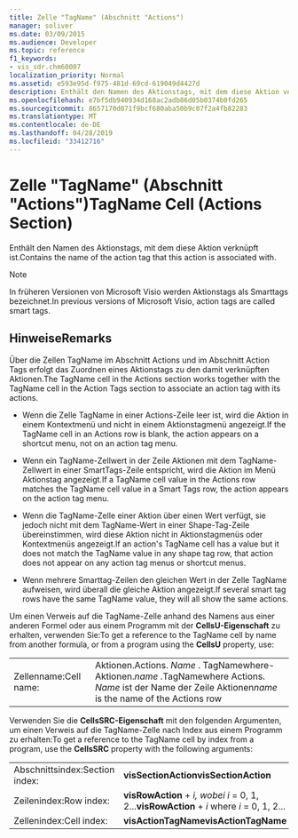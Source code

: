 ```yaml
---
title: Zelle "TagName" (Abschnitt "Actions")
manager: soliver
ms.date: 03/09/2015
ms.audience: Developer
ms.topic: reference
f1_keywords:
- vis_sdr.chm60087
localization_priority: Normal
ms.assetid: e593e95d-f975-481d-69cd-619049d4427d
description: Enthält den Namen des Aktionstags, mit dem diese Aktion verknüpft ist.
ms.openlocfilehash: e7bf5db940934d168ac2adb86d05b0374b0fd265
ms.sourcegitcommit: 8657170d071f9bcf680aba50b9c07f2a4fb82283
ms.translationtype: MT
ms.contentlocale: de-DE
ms.lasthandoff: 04/28/2019
ms.locfileid: "33412716"
---
```

# <a name="tagname-cell-actions-section"></a><span data-ttu-id="45316-103">Zelle "TagName" (Abschnitt "Actions")</span><span class="sxs-lookup"><span data-stu-id="45316-103">TagName Cell (Actions Section)</span></span>

<span data-ttu-id="45316-104">Enthält den Namen des Aktionstags, mit dem diese Aktion verknüpft ist.</span><span class="sxs-lookup"><span data-stu-id="45316-104">Contains the name of the action tag that this action is associated with.</span></span>
  
> [!NOTE]
> <span data-ttu-id="45316-105">In früheren Versionen von Microsoft Visio werden Aktionstags als Smarttags bezeichnet.</span><span class="sxs-lookup"><span data-stu-id="45316-105">In previous versions of Microsoft Visio, action tags are called smart tags.</span></span> 
  
## <a name="remarks"></a><span data-ttu-id="45316-106">Hinweise</span><span class="sxs-lookup"><span data-stu-id="45316-106">Remarks</span></span>

<span data-ttu-id="45316-107">Über die Zellen TagName im Abschnitt Actions und im Abschnitt Action Tags erfolgt das Zuordnen eines Aktionstags zu den damit verknüpften Aktionen.</span><span class="sxs-lookup"><span data-stu-id="45316-107">The TagName cell in the Actions section works together with the TagName cell in the Action Tags section to associate an action tag with its actions.</span></span> 
  
- <span data-ttu-id="45316-108">Wenn die Zelle TagName in einer Actions-Zeile leer ist, wird die Aktion in einem Kontextmenü und nicht in einem Aktionstagmenü angezeigt.</span><span class="sxs-lookup"><span data-stu-id="45316-108">If the TagName cell in an Actions row is blank, the action appears on a shortcut menu, not on an action tag menu.</span></span>
    
- <span data-ttu-id="45316-109">Wenn ein TagName-Zellwert in der Zeile Aktionen mit dem TagName-Zellwert in einer SmartTags-Zeile entspricht, wird die Aktion im Menü Aktionstag angezeigt.</span><span class="sxs-lookup"><span data-stu-id="45316-109">If a TagName cell value in the Actions row matches the TagName cell value in a Smart Tags row, the action appears on the action tag menu.</span></span>
    
- <span data-ttu-id="45316-110">Wenn die TagName-Zelle einer Aktion über einen Wert verfügt, sie jedoch nicht mit dem TagName-Wert in einer Shape-Tag-Zeile übereinstimmen, wird diese Aktion nicht in Aktionstagmenüs oder Kontextmenüs angezeigt.</span><span class="sxs-lookup"><span data-stu-id="45316-110">If an action's TagName cell has a value but it does not match the TagName value in any shape tag row, that action does not appear on any action tag menus or shortcut menus.</span></span>
    
- <span data-ttu-id="45316-111">Wenn mehrere Smarttag-Zeilen den gleichen Wert in der Zelle TagName aufweisen, wird überall die gleiche Aktion angezeigt.</span><span class="sxs-lookup"><span data-stu-id="45316-111">If several smart tag rows have the same TagName value, they will all show the same actions.</span></span>
    
<span data-ttu-id="45316-112">Um einen Verweis auf die TagName-Zelle anhand des Namens aus einer anderen Formel oder aus einem Programm mit der **CellsU-Eigenschaft** zu erhalten, verwenden Sie:</span><span class="sxs-lookup"><span data-stu-id="45316-112">To get a reference to the TagName cell by name from another formula, or from a program using the **CellsU** property, use:</span></span> 
  
|||
|:-----|:-----|
|<span data-ttu-id="45316-113">Zellenname:</span><span class="sxs-lookup"><span data-stu-id="45316-113">Cell name:</span></span>  <br/> |<span data-ttu-id="45316-114">Aktionen.</span><span class="sxs-lookup"><span data-stu-id="45316-114">Actions.</span></span> <span data-ttu-id="45316-115">*Name*  . TagNamewhere-Aktionen.</span><span class="sxs-lookup"><span data-stu-id="45316-115">*name*  .TagNamewhere Actions.</span></span>  <span data-ttu-id="45316-116">*Name*  ist der Name der Zeile Aktionen</span><span class="sxs-lookup"><span data-stu-id="45316-116">*name*  is the name of the Actions row</span></span>  <br/> |
   
<span data-ttu-id="45316-117">Verwenden Sie die **CellsSRC-Eigenschaft** mit den folgenden Argumenten, um einen Verweis auf die TagName-Zelle nach Index aus einem Programm zu erhalten:</span><span class="sxs-lookup"><span data-stu-id="45316-117">To get a reference to the TagName cell by index from a program, use the **CellsSRC** property with the following arguments:</span></span> 
  
|||
|:-----|:-----|
|<span data-ttu-id="45316-118">Abschnittsindex:</span><span class="sxs-lookup"><span data-stu-id="45316-118">Section index:</span></span>  <br/> |<span data-ttu-id="45316-119">**visSectionAction**</span><span class="sxs-lookup"><span data-stu-id="45316-119">**visSectionAction**</span></span> <br/> |
|<span data-ttu-id="45316-120">Zeilenindex:</span><span class="sxs-lookup"><span data-stu-id="45316-120">Row index:</span></span>  <br/> |<span data-ttu-id="45316-121">**visRowAction**  +   *i,* *wobei i* = 0, 1, 2...</span><span class="sxs-lookup"><span data-stu-id="45316-121">**visRowAction** +  *i*  where  *i*  = 0, 1, 2...</span></span>  <br/> |
|<span data-ttu-id="45316-122">Zellenindex:</span><span class="sxs-lookup"><span data-stu-id="45316-122">Cell index:</span></span>  <br/> |<span data-ttu-id="45316-123">**visActionTagName**</span><span class="sxs-lookup"><span data-stu-id="45316-123">**visActionTagName**</span></span> <br/> |
   

